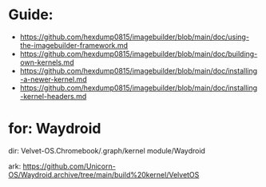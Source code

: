 # Guide:
- https://github.com/hexdump0815/imagebuilder/blob/main/doc/using-the-imagebuilder-framework.md
- https://github.com/hexdump0815/imagebuilder/blob/main/doc/building-own-kernels.md
- https://github.com/hexdump0815/imagebuilder/blob/main/doc/installing-a-newer-kernel.md
- https://github.com/hexdump0815/imagebuilder/blob/main/doc/installing-kernel-headers.md

# for: Waydroid
dir: Velvet-OS.Chromebook/.graph/kernel module/Waydroid

ark: https://github.com/Unicorn-OS/Waydroid.archive/tree/main/build%20kernel/VelvetOS
